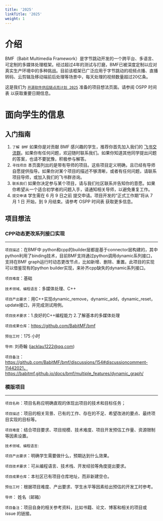 ```yaml
---
title: '2025'
linkTitle: '2025'
weight: 1
---
```


# 介绍

BMF（Babit Multimedia Framework）是字节跳动开发的一个跨平台、多语言、可定制的多媒体处理框架。经过超过4年的测试与打磨，BMF已被深度定制以应对真实生产环境中的多种挑战。目前该框架已广泛应用于字节跳动的视频点播、直播转码、云剪辑及移动端前后处理等场景中，每天处理的视频数量超过20亿条。

这是我们为 [`开源软件供应链点亮计划 2025`](https://summer-ospp.ac.cn) 准备的项目想法页面。请参阅 OSPP 时间表 以获取重要日期信息。

# 面向学生的信息

## 入门指南
1. `了解 BMF` 如果你是对贡献 BMF 感兴趣的学生，推荐你首先加入我们的 [飞书交流群](https://applink.feishu.cn/client/chat/chatter/add_by_link?link_token=4cev1bee-4d94-42c8-972b-4ae4a12c9da1)。如果你有任何问题，欢迎随时联系我们。如果你知道其他同学提出问题的答案，也请不要犹豫，积极参与解答。
2. `寻找项目` 本页面列出的是带有导师的项目。这些项目定义明确，且已经有导师自愿提供指导。如果你对某个项目的描述不够清晰，或者有任何问题，请联系项目导师，或加入我们的飞书群咨询。
3. `联系我们` 如果你决定参与某个项目，请与我们社区联系并告知你的意愿。如果你希望从一个适合初学者的问题入手，请通知相关导师，以避免重复工作。
4. `提交申请`  学生需在 6 月 9 日之前 提交申请。项目开发的“正式工作期”将从 7 月 1 日 开始，到 9 月结束。请参考 OSPP 时间表 获取更多信息。

## 项目想法

### CPP动态更改系列接口实现
---

`项目描述`：在BMF中 python和cpp的builder层都是基于connector层构建的，其中python利用了binding技术，目前BMF支持通过python调用dynamic系列接口，支持在BMF graph运行时动态更改节点，比如新增、删除、重置。此项目的实现可以借鉴现有的python builder实现，来补齐cpp缺失的dynamic系列接口。

`项目难度`：基础

`技术领域、编程语言`：多媒体处理、C++

`项目产出要求`：用C++实现dynamic_remove，dynamic_add，dynamic_reset，update接口，并完成测试用例。

`项目技术要求`：1.良好的C++编程能力 2.了解基本的多媒体处理

`项目成果仓库`：https://github.com/BabitMF/bmf

`预估工时`：175 小时

`导师`: 刘奇翰 (jacklau1222@qq.com)

`项目备注`：https://github.com/BabitMF/bmf/discussions/154#discussioncomment-11442021，https://babitmf.github.io/docs/bmf/multiple_features/dynamic_graph/

### 模版项目
---

`项目名称`：项目名称应明确直观的体现出项目的技术和目标任务；

`项目描述`：项目的相关背景、已有的工作、存在的不足、希望改进的要点、最终项目实现的目标等。

`项目难度`：结合项目要求、项目规模、技术难度、项目开发预估工作量、资源限制等因素设置。

`技术领域、编程语言`:

`项目产出要求`：明确学生需要做什么，预期达到什么效果。

`项目技术要求`：可从编程语言、技术栈、开发经验等角度提出要求。

`项目成果仓库`：本社区已有项目仓库地址，而非新建空仓。

`预估工时`：根据项目难度、产出要求、学生水平等因素给出预估的开发工时参考。

`导师`： 姓名（邮箱）

`项目备注`：项目自身的相关参考资料，比如书籍、论文、博客和相关的项目或 issue 的链接。
